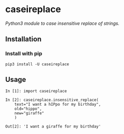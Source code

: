 # caseireplace
*Python3 module to case insensitive replace of strings.*

## Installation
### Install with pip
```
pip3 install -U caseireplace
```

## Usage
```
In [1]: import caseireplace

In [2]: caseireplace.insensitive_replace(
    text="I want a hIPpo for my birthday",
    old="hippo",
    new="giraffe"
    )

Out[2]: 'I want a giraffe for my birthday'
```
